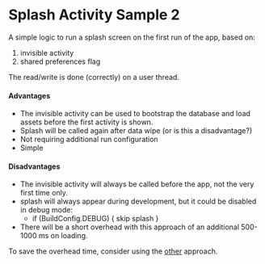 # Splash Activity Sample 2
 
 A simple logic to run a splash screen on the first run of the app, based on:
 1. invisible activity
 2. shared preferences flag
 
 The read/write is done (correctly) on a user thread.
 
 
 #### Advantages
 - The invisible activity can be used to bootstrap the database and load assets before the first activity is shown. 
 - Splash will be called again after data wipe (or is this a disadvantage?)
 - Not requiring additional run configuration
 - Simple
 
 #### Disadvantages
 - The invisible activity will always be called before the app, not the very first time only.
 - splash will always appear during development, but it could be disabled in debug mode:
    - if (BuildConfig.DEBUG) { skip splash }
 - There will be a short overhead with this approach of an additional 500-1000 ms on loading. 
  
 To save the overhead time, consider using the [other](https://github.com/auval/SplashActivityExample) approach.
  
 